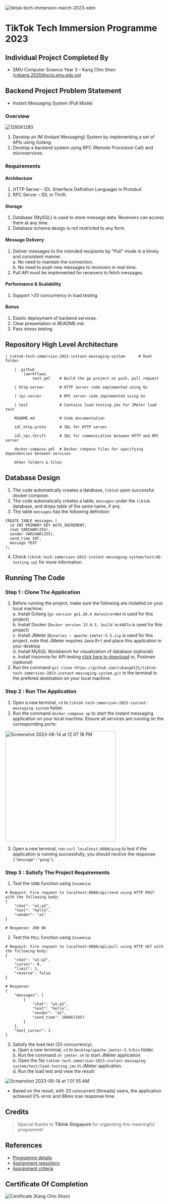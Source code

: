 ![tiktok-tech-immersion-march-2023-edm](https://github.com/cskang0121/tiktok-tech-immersion-2023-instant-messaging-system/assets/79074359/a8d4232a-3a50-41f1-ae05-72123a9a0ebc)
# TikTok Tech Immersion Programme 2023 

## Individual Project Completed By 
* SMU Computer Science Year 3 – Kang Chin Shen (cskang.2020@scis.smu.edu.sg)

## Backend Project Problem Statement
* Instant Messaging System (Pull Mode)

### Overview
![1280X1280](https://github.com/cskang0121/tiktok-tech-immersion-2023-instant-messaging-system/assets/79074359/628c97cc-a328-4456-b91b-c436136f9dac)
1. Develop an IM (Instant Messaging) System by implementing a set of APIs using Golang.
2. Develop a backend system using RPC (Remote Procedure Call) and microservices.

### Requirements

#### Architecture
1. HTTP Server – IDL (Interface Definition Language) in Protobuf.
2. RPC Server – IDL in Thrift. 

#### Storage
1. Database (MySQL) is used to store message data. Receivers can access them at any time.
2. Database schema design is not restricted to any form.

#### Message Delivery
1. Deliver messages to the intended recipients by "Pull" mode in a timely and consistent manner. <br>
  a. No need to maintain the connection. <br>
  b. No need to push new messages to receivers in real-time.
2. Pull API must be implemented for receivers to fetch messages.

#### Performance & Scalability
1. Support >20 concurrency in load testing.

#### Bonus
1. Elastic deployment of backend services.
2. Clear presentation in README.md.
3. Pass stress testing. 

## Repository High Level Architecture

```
| tiktok-tech-immersion-2023-instant-messaging-system      # Root folder

    | .github
        |workflows
            test.yml    # Build the go project on push, pull request

    | http-server       # HTTP server code implemented using Go

    | rpc-server        # RPC server code implemented using Go
    
    | test              # Contains load-testing.jmx for JMeter load test

    README.md           # Code documentation
    
    idl_http.proto      # IDL for HTTP server
    
    idl_rpc.thrift      # IDL for communication between HTTP and RPC server
    
    docker-compose.yml  # Docker compose files for specifying dependencies between services

    Other folders & files 
```

## Database Design

1. The code automatically creates a database, ```tiktok``` upon successful docker compose.
2. The code automatically creates a table, ```messages``` under the ```tiktok``` database, and drops table of the same name, if any.
3. The table ```messages``` has the following definition:
```
CREATE TABLE messages (
  id INT PRIMARY KEY AUTO_INCREMENT, 
  chat VARCHAR(255), 
  sender VARCHAR(255), 
  send_time INT, 
  message TEXT
);
```
4. Check ```tiktok-tech-immersion-2023-instant-messaging-system/test/db-testing.sql``` for more information.

## Running The Code

### Step 1 : Clone The Application
1. Before running the project, make sure the following are installed on your local machine: <br>
  a. Install Golang (```go version go1.20.4 darwin/arm64``` is used for this project) <br>
  b. Install Docker (```Docker version 23.0.5, build bc4487a``` is used for this project) <br>
  c. Install JMeter (```Binaries – apache-jmeter-5.5.zip``` is used for this project, note that JMeter requires Java 8+) and place this application in your desktop <br>
  d. Install MySQL Workbench for visualization of database (optional) <br>
  e. Install Insomnia for API testing [click here to download](https://insomnia.rest/download) or, Postman (optional) 
2. Run the command ```git clone https://github.com/cskang0121/tiktok-tech-immersion-2023-instant-messaging-system.git``` in the terminal in the prefered destination on your local machine.

### Step 2 : Run The Application
1. Open a new terminal, ```cd``` to ```tiktok-tech-immersion-2023-instant-messaging-system``` folder.
2. Run the command ```docker-compose up``` to start the instant messaging application on your local machine. Ensure all services are running on the corresponding ports:

<img width="350" alt="Screenshot 2023-06-14 at 12 07 18 PM" src="https://github.com/cskang0121/tiktok-tech-immersion-2023-instant-messaging-system/assets/79074359/919830c4-a7f7-4b76-990d-feb5d1da0cee">

3. Open a new terminal, run ```curl localhost:8080/ping``` to test if the application is running successfully, you should receive the response: ```{"message":"pong"}```.

### Step 3 : Satisfy The Project Requirements
1. Test the ```SEND``` function using ```Insomnia```:
```
# Request: Fire request to localhost:8080/api/send using HTTP POST with the following body:
{
	"chat": "a1:a2",
	"text": "hello",
	"sender": "a1"
}
```
```
# Response: 200 OK
```
2. Test the ```PULL``` function using ```Insomnia```:
```
# Request: Fire request to localhost:8080/api/pull using HTTP GET with the following body:
{
	"chat": "a1:a2",
	"cursor": 0,
	"limit": 1,
	"reverse": false
}
```
```
# Response: 
{
	"messages": [
		{
			"chat": "a1:a2",
			"text": "hello",
			"sender": "a1",
			"send_time": 1686672457
		}
	],
	"next_cursor": 1
}
```
3. Satisfy the load test (20 concurrency). <br>
  a. Open a new terminal, ```cd``` to ```Desktop/apache-jmeter-5.5/bin``` folder. <br>
  b. Run the command ```sh jmeter.sh``` to start JMeter application. <br>
  b. Open the file ```tiktok-tech-immersion-2023-instant-messaging-system/test/load-testing.jmx``` in JMeter application. <br>
  d. Run the load test and view the result:

![Screenshot 2023-06-14 at 1 01 55 AM](https://github.com/cskang0121/tiktok-tech-immersion-2023-instant-messaging-system/assets/79074359/b0d1fdce-6935-4484-9d7e-7f8168472c46)

- Based on the result, with 20 concurrent (threads) users, the application achieved 0% error and 88ms max response time.

## Credits
> Special thanks to **Tiktok Singapore** for organising this meaningful programme!

## References
* [Programme details](https://bytedance.sg.feishu.cn/docx/CEusdOSGHody93xCekHlbBOvgGR)
* [Assignment repository](https://github.com/TikTokTechImmersion/assignment_demo_2023/)
* [Assignment criteria](https://bytedance.sg.feishu.cn/docx/P9kQdDkh5oqG37xVm5slN1Mrgle)
  
## Certificate Of Completion

![Certificate (Kang Chin Shen)](https://github.com/cskang0121/tiktok-tech-immersion-2023-instant-messaging-system/assets/79074359/a15bed91-374f-4e4a-bf39-bfac9c64cd2a)
